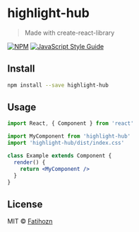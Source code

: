 # highlight-hub

> Made with create-react-library

[![NPM](https://img.shields.io/npm/v/highlight-hub.svg)](https://www.npmjs.com/package/highlight-hub) [![JavaScript Style Guide](https://img.shields.io/badge/code_style-standard-brightgreen.svg)](https://standardjs.com)

## Install

```bash
npm install --save highlight-hub
```

## Usage

```jsx
import React, { Component } from 'react'

import MyComponent from 'highlight-hub'
import 'highlight-hub/dist/index.css'

class Example extends Component {
  render() {
    return <MyComponent />
  }
}
```

## License

MIT © [Fatihozn](https://github.com/Fatihozn)
